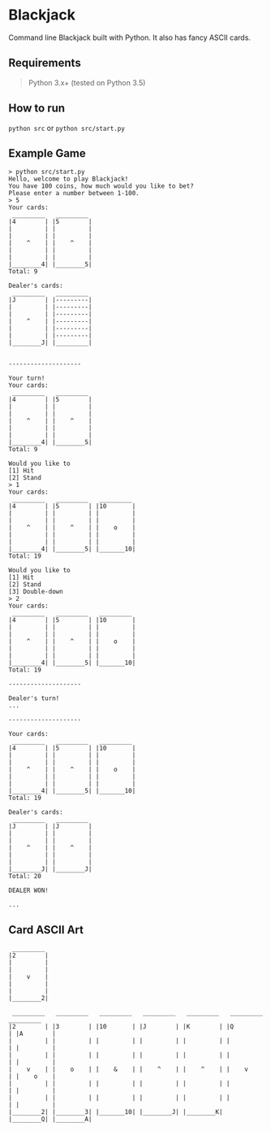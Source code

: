 # Blackjack

Command line Blackjack built with Python. It also has fancy ASCII cards.

## Requirements
> Python 3.x+ (tested on Python 3.5)

## How to run
`python src` or `python src/start.py`

## Example Game
    > python src/start.py
    Hello, welcome to play Blackjack!
    You have 100 coins, how much would you like to bet?
    Please enter a number between 1-100.
    > 5
    Your cards:
     _________   _________
    |4        | |5        |
    |         | |         |
    |         | |         |
    |    ^    | |    ^    |
    |         | |         |
    |         | |         |
    |________4| |________5|
    Total: 9

    Dealer's cards:
     _________   _________
    |J        | |---------|
    |         | |---------|
    |         | |---------|
    |    ^    | |---------|
    |         | |---------|
    |         | |---------|
    |________J| |_________|


    --------------------

    Your turn!
    Your cards:
     _________   _________
    |4        | |5        |
    |         | |         |
    |         | |         |
    |    ^    | |    ^    |
    |         | |         |
    |         | |         |
    |________4| |________5|
    Total: 9

    Would you like to
    [1] Hit
    [2] Stand
    > 1
    Your cards:
     _________   _________   _________
    |4        | |5        | |10       |
    |         | |         | |         |
    |         | |         | |         |
    |    ^    | |    ^    | |    o    |
    |         | |         | |         |
    |         | |         | |         |
    |________4| |________5| |_______10|
    Total: 19

    Would you like to
    [1] Hit
    [2] Stand
    [3] Double-down
    > 2
    Your cards:
     _________   _________   _________
    |4        | |5        | |10       |
    |         | |         | |         |
    |         | |         | |         |
    |    ^    | |    ^    | |    o    |
    |         | |         | |         |
    |         | |         | |         |
    |________4| |________5| |_______10|
    Total: 19

    --------------------

    Dealer's turn!
    ...

    --------------------

    Your cards:
     _________   _________   _________
    |4        | |5        | |10       |
    |         | |         | |         |
    |         | |         | |         |
    |    ^    | |    ^    | |    o    |
    |         | |         | |         |
    |         | |         | |         |
    |________4| |________5| |_______10|
    Total: 19

    Dealer's cards:
     _________   _________
    |J        | |J        |
    |         | |         |
    |         | |         |
    |    ^    | |    ^    |
    |         | |         |
    |         | |         |
    |________J| |________J|
    Total: 20

    DEALER WON!

    ...

## Card ASCII Art

     _________
    |2        |
    |         |
    |         |
    |    v    |
    |         |
    |         |
    |________2| 

     _________   _________   _________   _________   _________   _________   _________
    |2        | |3        | |10       | |J        | |K        | |Q        | |A        |
    |         | |         | |         | |         | |         | |         | |         |
    |         | |         | |         | |         | |         | |         | |         |
    |    v    | |    o    | |    &    | |    ^    | |    ^    | |    v    | |    o    |
    |         | |         | |         | |         | |         | |         | |         |
    |         | |         | |         | |         | |         | |         | |         |
    |________2| |________3| |_______10| |________J| |________K| |________Q| |________A|
